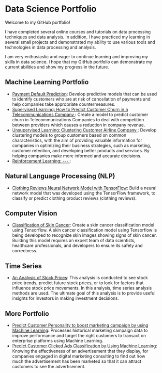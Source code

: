 # Data Science Portfolio
Welcome to my GitHub portfolio! 

I have completed several online courses and tutorials on data processing techniques and data analysis. In addition, I have practiced my learning in several small projects and demonstrated my ability to use various tools and technologies in data processing and analysis.

I am very enthusiastic and eager to continue learning and improving my skills in data science. I hope that my GitHub portfolio can demonstrate my current abilities and show my progress in the future.

## Machine Learning Portfolio
* [Payment Default Prediction](https://github.com/FluffyArc/DefaultPayment/blob/main/Final_Project_Kelompok_8.ipynb): Develop predictive models that can be used to identify customers who are at risk of cancellation of payments and help companies take appropriate countermeasures.
* [Supervised Learning: How to Predict Customer Churn in a Telecommunications Company ](https://github.com/AqilaFadia/Aqila_Data-science-Portofolio/blob/main/predict%20customer%20churn%20Telco/how_to_predict_customer_churn.ipynb): Create a model to predict customer churn in Telecommunications Companies to deal with competition between providers which causes a reduction in company revenue.
* [Unsupervised Learning: Clustering Customer Airline Company ](https://github.com/AqilaFadia/Aqila_Data-science-Portofolio/blob/main/flight/FLIGHT.ipynb): Develop clustering models to group customers based on common characteristics, with the aim of providing valuable information for companies in optimizing their business strategies, such as marketing, customer retention, and developing better products and services. By helping companies make more informed and accurate decisions.
* [Reinforcement Learning: --- ](https://github.com/AqilaFadia/Aqila_Data-science-Portofolio/blob/main/flight/FLIGHT.ipynb):
## Natural Language Processing (NLP)
* [Clothing Reviews Neural Network Model with TensorFlow](https://github.com/AqilaFadia/Aqila_Data-science-Portofolio/blob/main/Review%20clothings/Membuat_Model_NLP_dengan_TensorFlow.ipynb): Build a neural network model that was developed using the TensorFlow framework, to classify or predict clothing product reviews (clothing reviews).
## Computer Vision
* [Classification of Skin Cancer](https://github.com/AqilaFadia/Aqila_Data-science-Portofolio/blob/main/classification%20of%20skin%20cancer/classification_of_skin_cancer_.ipynb): Create a skin cancer classification model using Tensorflow. A skin cancer classification model using Tensorflow is being developed to recognize skin images showing signs of skin cancer. Building this model requires an expert team of data scientists, healthcare professionals, and developers to ensure its safety and correctness.
## Time Series
* [An Analysis of Stock Prices](https://github.com/AqilaFadia/Aqila_Data-science-Portofolio/blob/main/Time%20series%20saham/An_Analysis_of_Stock_Prices.ipynb): This analysis is conducted to see stock price trends, predict future stock prices, or to look for factors that influence stock price movements. In this analysis, time series analysis methods are used. The ultimate goal of this analysis is to provide useful insights for investors in making investment decisions.
## More Portfolio
* [Predict Customer Personality to boost marketing campaign by using Machine Learning](https://github.com/AqilaFadia/Aqila_Data-science-Portfolio/blob/main/Predict_Customer_Personality_to_boost_marketing_campaign_by_using_Machine_Learning.ipynb): Processes historical marketing campaign data to improve performance and target the right customers to transact on enterprise platforms using Machine Learning.
* [Predict Customer Clicked Ads Classification by Using Machine Learning](https://github.com/AqilaFadia/Aqila_Data-science-Portfolio/blob/main/Predict%20Customer%20Clicked%20Ads%20Classification%20by%20Using%20Machine%20Learning.ipynb): Knowing the effectiveness of an advertisement that they display, for companies engaged in digital marketing consulting to find out how much the advertisement has been marketed so that it can attract customers to see the advertisement.

